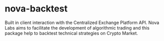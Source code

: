 # nova-backtest
Built in client interaction with the Centralized Exchange Platform API. Nova Labs aims to facilitate the development of algorithmic trading and this package help to backtest technical strategies on Crypto Market.
